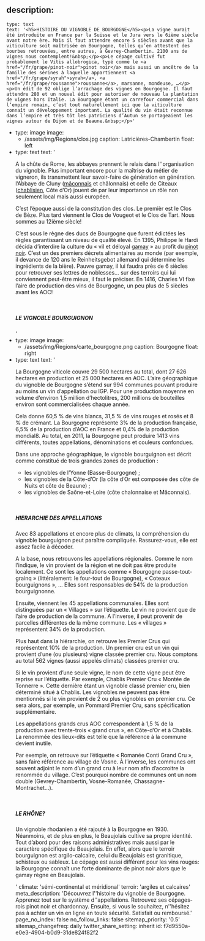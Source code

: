 description:
  -
    type: text
    text: '<h5>HISTOIRE DU VIGNOBLE DE BOURGOGNE</h5><p>La vigne aurait été introduite en France par la Suisse et le Jura vers le 6ième siècle avant notre ère. Mais il faut attendre encore 5 siècles avant que la viticulture soit maîtrisée en Bourgogne, telles qu’en attestent des bourbes retrouvées, entre autres, à Gevrey-Chambertin. 2100 ans de vignes nous contemplent!&nbsp;</p><p>Le cépage cultivé fut probablement le Vitis allobrogica, typé comme le <a href="/fr/grape/pinot-noir">pinot noir</a> mais aussi un ancêtre de la famille des sérines à laquelle appartiennent <a href="/fr/grape/syrah">syrah</a>, <a href="/fr/grape/roussanne">roussanne</a>, marsanne, mondeuse, …</p><p>Un édit de 92 oblige l’arrachage des vignes en Bourgogne. Il faut attendre 280 et un nouvel édit pour autoriser de nouveau la plantation de vignes hors Italie. La Bourgogne étant un carrefour commercial dans l’empire romain, c’est tout naturellement ici que la viticulture connaît un développement important. La qualité du vin était reconnue dans l’empire et très tôt les patriciens d’Autun se portageaient les vignes autour de Dijon et de Beaune.&nbsp;</p>'
  -
    type: image
    image:
      - /assets/img/Regions/clos.jpg
    caption: Latricières-Chambertin
    float: left
  -
    type: text
    text: '<p>A la chûte de Rome, les abbayes prennent le relais dans l''organisation du vignoble. Plus important encore pour la maîtrise du métier de vigneron, ils transmettent leur savoir-faire de génération en génération. l’Abbaye de Cluny (<a href="/fr/region/maconnais">mâconnais</a> et châlonnais) et celle de Citeaux (<a href="/fr/region/chablis">chablisien</a>, Côte d’Or) jouent de par leur importance un rôle non seulement local mais aussi européen.&nbsp;</p><p>C’est l’époque aussi de la constitution des clos. Le premièr est le Clos de Bèze. Plus tard viennent le Clos de Vougeot et le Clos de Tart. Nous sommes au 12ième siècle!</p><p>C’est sous le règne des ducs de Bourgogne que furent édictées les règles garantissant un niveau de qualité élevé. En 1395, Philippe le Hardi décida d’interdire la culture du « vil et déloyal <a href="/fr/grape/gamay-a-jus-blanc">gamay</a> » au profit du <a href="/fr/grape/pinot-noir">pinot noir</a>. C’est un des premiers décrets alimentaires au monde (par exemple, il devance de 120 ans le Reinheitsgebot allemand qui détermine les ingrédients de la bière). Pauvre gamay, il lui faudra près de 6 siècles pour retrouver ses lettres de noblesses… sur des terroirs qui lui conviennent peut-être mieux, il faut le préciser. En 1416, Charles VI fixe l’aire de production des vins de Bourgogne, un peu plus de 5 siècles avant les AOC!</p><p><br></p><h5>LE VIGNOBLE BOURGUIGNON</h5>'
  -
    type: image
    image:
      - /assets/img/Regions/carte_bourgogne.png
    caption: Bourgogne
    float: right
  -
    type: text
    text: '<p>La Bourgogne viticole couvre 29 500 hectares au total, dont 27 626 hectares en production et 25 000 hectares en AOC. L’aire géographique du vignoble de Bourgogne s’étend sur 994 communes pouvant produire au moins un vin d’appellation ou IGP. Pour une production moyenne en volume d’environ 1,5 million d’hectolitres, 200 millions de bouteilles environ sont commercialisées chaque année.&nbsp;</p><p>Cela donne 60,5 % de vins blancs, 31,5 % de vins rouges et rosés et 8 % de crémant. La Bourgogne représente 3% de la production française, 6,5% de la production d’AOC en France et 0,4% de la production mondial8. Au total, en 2011, la Bourgogne peut produire 1413 vins différents, toutes appellations, dénominations et couleurs confondues.</p><p>Dans une approche géographique, le vignoble bourguignon est décrit comme constitué de trois grandes zones de production :<br></p><ul><li>les vignobles de l’Yonne (Basse-Bourgogne) ;</li><li>les vignobles de la Côte-d’Or (la côte d’Or est composée des côte de Nuits et côte de Beaune) ;</li><li>les vignobles de Saône-et-Loire (côte chalonnaise et Mâconnais).</li></ul><p><br></p><h5>HIERARCHIE DES APPELLATIONS</h5><p>Avec 83 appellations et encore plus de climats, la compréhension du vignoble bourguignon peut paraître compliquée. Rassurez-vous, elle est assez facile à décoder.</p><p>A la base, nous retrouvons les appellations régionales. Comme le nom l’indique, le vin provient de la région et ne doit pas être produite localement. Ce sont les appellations comme « Bourgogne passe-tout-grainq » (littéralement: le four-tout de Bourgogne), « Coteaux bourguignons », … Elles sont responsables de 54% de la production bourguignonne.<br></p><p>Ensuite, viennent les 45 appellations communales. Elles sont distinguées par un « Villages » sur l’étiquette. Le vin ne provient que de l’aire de production de la commune. A l’inverse, il peut provenir de parcelles différentes de la même commune. Les « villages » représentent 34% de la production.<br></p><p>Plus haut dans la hiérarchie, on retrouve les Premier Crus qui représentent 10% de la production. Un premier cru est un vin qui provient d’une (ou plusieurs) vigne classée premier cru. Nous comptons au total 562 vignes (aussi appelés climats) classées premier cru.&nbsp;</p><p>Si le vin provient d’une seule vigne, le nom de cette vigne peut être reprise sur l’étiquette. Par exemple, Chablis Premier Cru « Montée de Tonnerre ». Cette dernière étant un vignoble classé premier cru, bien déterminé situé à Chablis. Les vignobles ne peuvent pas être mentionnés si le vin provient de 2 ou plus vignobles en premier cru. Ce sera alors, par exemple, un Pommard Premier Cru, sans spécification supplémentaire.<br></p><p>Les appellations grands crus AOC correspondent à 1,5 % de la production avec trente-trois « grand crus », en Côte-d’Or et à Chablis. La renommée des lieux-dits est telle que la référence à la commune devient inutile.&nbsp;</p><p>Par exemple, on retrouve sur l’étiquette « Romanée Conti Grand Cru », sans faire référence au village de Vosne. À l’inverse, les communes ont souvent adjoint le nom d’un grand cru à leur nom afin d’accroitre la renommée du village. C’est pourquoi nombre de communes ont un nom double (Gevrey-Chambertin, Vosne-Romanée, Chassagne-Montrachet…).</p><p><br></p><h5>LE RHÔNE?</h5><p>Un vignoble rhodanien a été rajouté à la Bourgogne en 1930.<br>Néanmoins, et de plus en plus, le Beaujolais cultive sa propre identité. Tout d’abord pour des raisons administratives mais aussi par le caractère spécifique du Beaujolais. En effet, alors que le terroir bourguignon est argilo-calcaire, celui du Beaujolais est granitique, schisteux ou sableux. Le cépage est aussi différent pour les vins rouges: la Bourgogne connaît une forte dominante de pinot noir alors que le gamay règne en Beaujolais.</p>'
climate: 'sémi-continental et méridional'
terroir: 'argiles et calcaires'
meta_description: 'Découvrez l''histoire du vignoble de Bourgogne. Apprenez tout sur le système d''appellations. Retrouvez ses cépages-rois pinot noir et chardonnay. Ensuite, si vous le souhaitez, n''hésitez pas à achter un vin en ligne en toute sécurité. Satisfait ou remboursé.'
page_no_index: false
no_follow_links: false
sitemap_priority: '0.5'
sitemap_changefreq: daily
twitter_share_setting: inherit
id: f7d9550a-e0e3-4904-b0d9-31de824f82f2
